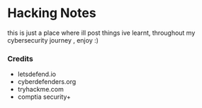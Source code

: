 # Hacking Notes

this is just a place where ill post things ive learnt, throughout my cybersecurity journey , enjoy :)



### Credits 
* letsdefend.io
* cyberdefenders.org
* tryhackme.com
* comptia security+

